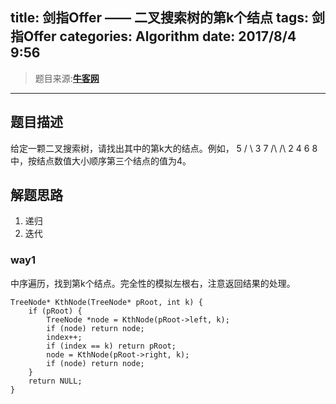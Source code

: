 title: 剑指Offer —— 二叉搜索树的第k个结点
tags: 剑指Offer
categories: Algorithm
date: 2017/8/4 9:56
---

> 题目来源:**[牛客网](https://www.nowcoder.com/practice/ef068f602dde4d28aab2b210e859150a?tpId=13&tqId=11215&tPage=4&rp=4&ru=/ta/coding-interviews&qru=/ta/coding-interviews/question-ranking)**  

***    
## 题目描述
给定一颗二叉搜索树，请找出其中的第k大的结点。例如， 5 / \ 3 7 /\ /\ 2 4 6 8 中，按结点数值大小顺序第三个结点的值为4。

  

## 解题思路

1. 递归
2. 迭代
### way1
中序遍历，找到第k个结点。完全性的模拟左根右，注意返回结果的处理。

``` //
TreeNode* KthNode(TreeNode* pRoot, int k) {
	if (pRoot) {
		TreeNode *node = KthNode(pRoot->left, k);
		if (node) return node;
		index++;
		if (index == k) return pRoot;
		node = KthNode(pRoot->right, k);
		if (node) return node;
	}
	return NULL;
}
```   

